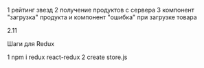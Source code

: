 1 рейтинг звезд
2 получение продуктов с сервера
3 компонент "загрузка"  продукта и компонент "ошибка" при загрузке товара

2.11


Шаги для Redux

1  npm i redux react-redux
2  create store.js

